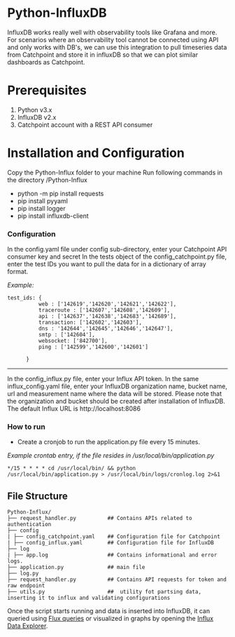 # Python-InfluxDB

InfluxDB works really well with observability tools like Grafana and more. For scenarios where an observability tool cannot be connected using API and only works with DB's, we can use this integration to pull timeseries data from Catchpoint and store it in influxDB so that we can plot similar dashboards as Catchpoint.

# Prerequisites

1. Python v3.x
3. InfluxDB v2.x
4. Catchpoint account with a REST API consumer

# Installation and Configuration

Copy the Python-Influx folder to your machine
Run following commands in the directory /Python-Influx
   - python -m pip install requests
   - pip install pyyaml
   - pip install logger
   - pip install influxdb-client
   
   
### Configuration
In the config.yaml file under config sub-directory, enter your Catchpoint API consumer key and secret
In the tests object of the config_catchpoint.py file, enter the test IDs you want to pull the data for in a dictionary of array format.

*Example:*

    test_ids: { 
              web : ['142619','142620','142621','142622'],
              traceroute : ['142607','142608','142609'], 
              api : ['142637','142638','142683','142689'],
              transaction: ['142602','142603'],
              dns : '142644','142645','142646','142647'],
              smtp : ['142604'],
              websocket: ['842700'],
              ping : ['142599','142600','142601']
              
          }
---       
In the config_influx.py file, enter your Influx API token.
In the same influx_config.yaml file, enter your InfluxDB organization name, bucket name, url and measurement name where the data will be stored. Please note that the organization and bucket should be created after installation of InfluxDB. The default Influx URL is http://localhost:8086


### How to run

 
- Create a cronjob to run the application.py file every 15 minutes.

*Example crontab entry, if the file resides in /usr/local/bin/application.py*

`*/15 * * * * cd /usr/local/bin/ && python /usr/local/bin/application.py > /usr/local/bin/logs/cronlog.log 2>&1`


## File Structure

    Python-Influx/
    ├── request_handler.py          ## Contains APIs related to authentication       
    ├── config
    | ├── config_catchpoint.yaml    ## Configuration file for Catchpoint 
    | ├── config_influx.yaml        ## Configuration file for InfluxDB 
    ├── log
    | ├── app.log                   ## Contains informational and error logs. 
    ├── application.py              ## main file
    ├── log.py
    ├── request_handler.py          ## Contains API requests for token and raw endpoint 
    ├── utils.py                    ##  utility fot partsing data, inserting it to influx and validating configurations
           

Once the script starts running and data is inserted into InfluxDB, it can queried using [Flux queries](https://docs.influxdata.com/influxdb/v2.1/query-data/execute-queries/influx-api/) or visualized in graphs by opening the [Influx Data Explorer](https://docs.influxdata.com/influxdb/cloud/query-data/execute-queries/data-explorer/). 
